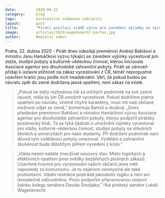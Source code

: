 ```yaml
---
date:         2020-04-22
category:     blog
tags:         koronavirus sněmovna zahraničí
layout:       post
title:        "Piráti posílají vládě výzvu pro zavedení výjimky na vycestování studentů. Podpoří také ústavní stížnost na zákaz vycestování z ČR"
image:        articles/2019/wagenknecht-bartos.jpg
author:       Mediální odbor
---
```



Praha, 22. dubna 2020 - Piráti dnes odesílají premiérovi Andreji Babišovi a ministru Janu Hamáčkovi výzvu týkající se zavedení výjimky vycestovat pro stáže, studijní pobyty a kulturně-vědeckou činnost, kterou iniciovala Asociace agentur pro dlouhodobé zahraniční pobyty. Piráti se zároveň přidají k ústavní stížnosti na zákaz vycestování z ČR, téměř nepropustné uzavření hranic jsou podle nich neadekvátní. Věří, že pokud budou po návratu zpět do země dodržena jasná opatření, není zákaz na místě.

> „Pokud se státy rozhodnou lidi za určitých podmínek na své území vpustit, měla by jim ČR umožnit vycestovat. Pokud dodržíme platná opatření po návratu, včetně chytré karantény, musí mít naši občané možnost odjet ze země,” komentuje Bartoš a dodává: „Dnes předávám premiérovi Babišovi a ministru Hamáčkovi výzvu Asociace agentur pro dlouhodobé zahraniční pobyty, kterou podpořil pirátský poslanecký klub. Ta se týká žádosti o umožnění výjimky vycestovat pro stáže, kulturně-vědeckou činnost, studijní pobyty na středních školách a univerzitách pro naše studenty. Při dodržení podmínek není důvod tyto vzdělávací pobyty omezovat. Vzdělání a zahraniční zkušenost bude důležitým pilířem vyvedení z krize.”

> „Vláda nesmí nadále zneužívat nouzový stav. Místo logických a efektivních opatření jsme svědky bezbřehých plošných zákazů. Uzavřené hranice pro vycestování našich občanů jsme měli naposledy za komunismu. Je to nejenom nesmyslné ale také protiústavní. Vládní restrikce postrádá jakoukoliv logiku a není ani dostatečně odůvodněna. Proto podpořím připravovanou ústavní žalobu kolegy senátora Davida Smoljaka,” říká pirátský senátor Lukáš Wagenknecht. 
